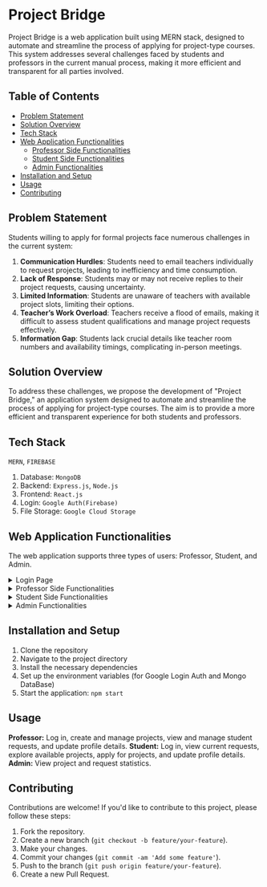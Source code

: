 # Project Bridge

Project Bridge is a web application built using MERN stack, designed to automate and streamline the process of applying for project-type courses. This system addresses several challenges faced by students and professors in the current manual process, making it more efficient and transparent for all parties involved.

## Table of Contents

- [Problem Statement](#problem-statement)
- [Solution Overview](#solution-overview)
- [Tech Stack](#tech-stack)
- [Web Application Functionalities](#web-application-functionalities)
  - [Professor Side Functionalities](#professor-side-functionalities)
  - [Student Side Functionalities](#student-side-functionalities)
  - [Admin Functionalities](#admin-functionalities)
- [Installation and Setup](#installation-and-setup)
- [Usage](#usage)
- [Contributing](#contributing)

## Problem Statement

Students willing to apply for formal projects face numerous challenges in the current system:

1. **Communication Hurdles**: Students need to email teachers individually to request projects, leading to inefficiency and time consumption.
2. **Lack of Response**: Students may or may not receive replies to their project requests, causing uncertainty.
3. **Limited Information**: Students are unaware of teachers with available project slots, limiting their options.
4. **Teacher’s Work Overload**: Teachers receive a flood of emails, making it difficult to assess student qualifications and manage project requests effectively.
5. **Information Gap**: Students lack crucial details like teacher room numbers and availability timings, complicating in-person meetings.

## Solution Overview

To address these challenges, we propose the development of "Project Bridge," an application system designed to automate and streamline the process of applying for project-type courses. The aim is to provide a more efficient and transparent experience for both students and professors.


## Tech Stack

`MERN`, `FIREBASE`

1. Database: `MongoDB`
2. Backend: `Express.js`, `Node.js`
3. Frontend: `React.js`
4. Login: `Google Auth(Firebase)`
5. File Storage: `Google Cloud Storage`
 
 
## Web Application Functionalities

The web application supports three types of users: Professor, Student, and Admin.
<details>
<summary>Login Page</summary>
<pre>
  Google Firebase Authentication is used so that users can directly login via their BITS google accounts. 
![loginpage](https://github.com/Hrishi2705/Project-Bridge/assets/134578117/808bdac0-2c33-4096-b98e-5aa55d1ead3c)
</pre>
</details>

<details>
<summary>Professor Side Functionalities</summary>
<pre>
1. **Login**: Professors log in using their BITS Google account.
2. **Home Page**: Professors can create new projects (name, description, number of slots, project type, pre-requisites). They can edit or delete projects, with changes reflected instantly on the webpage.
     ![teacher_home](https://github.com/Hrishi2705/Project-Bridge/assets/134578117/9b16db3c-7f1c-4f75-b375-fe68bd6f6d70)
     ![teacher_newproject](https://github.com/Hrishi2705/Project-Bridge/assets/134578117/cdad79f0-0478-42a0-bfd2-448ccc703a42)
3. **Requests Page**: Professors can view all student requests for their projects in a tabular format. Information includes CG eligibility, degree, resume, performance sheet, pre-requisites fulfilled, and a short paragraph written by the student. Professors can accept or reject requests and undo decisions if necessary.
     ![teacher_requests](https://github.com/Hrishi2705/Project-Bridge/assets/134578117/21a6f803-4856-4444-a421-2aa899eb4438)
4. **Profile Page**: Professors can fill out their basic details, such as name, department, room number, and block/building.  
</pre>
</details>

<details>
<summary>Student Side Functionalities</summary>
<pre>
1. **Login**: Students log in using their BITS Google account.
2. **Home Page**: Displays the status of current requests sent by the students (accepted/rejected/pending).
   ![student_home](https://github.com/Hrishi2705/Project-Bridge/assets/134578117/5230fcc5-4010-4aa7-8934-227de0eb7d5e)
3. **Project Bank**: Lists all projects by every teacher and department. Students can view project details, apply for projects, save drafts, like projects, and filter projects by various criteria. Requests are sent without the need to reload the page.
   ![student_projectbank](https://github.com/Hrishi2705/Project-Bridge/assets/134578117/dfee28b1-262a-442a-ac28-0ff2aa0f7cb2)
4. **Profile Page**: Students can fill in their basic information (ID number, branch, current CGPA) and upload their resume and performance sheet.
   ![student_profile](https://github.com/Hrishi2705/Project-Bridge/assets/134578117/18cb979d-d133-410d-a989-f3f05b3b6d67)
</pre>
</details>


<details>
<summary>Admin Functionalities</summary>
<pre>
Admins can view various statistics related to projects and requests, such as projects per department, average requests per department, project slots with respect to departments, and project type distribution, displayed in graphs (line, bar, pie chart, etc.).
  ![image](https://github.com/Hrishi2705/Project-Bridge/assets/134578117/0d34b5cd-3776-4e06-9336-bd569d8b71ad)
  ![image](https://github.com/Hrishi2705/Project-Bridge/assets/134578117/7d9c8836-ee22-4e3b-bd59-ca8da60e44b7)
</pre>
</details>


## Installation and Setup

1. Clone the repository
2. Navigate to the project directory
3. Install the necessary dependencies
4. Set up the environment variables (for Google Login Auth and Mongo DataBase)
5. Start the application: `npm start`
   
## Usage

**Professor:** Log in, create and manage projects, view and manage student requests, and update profile details.
**Student:** Log in, view current requests, explore available projects, apply for projects, and update profile details.
**Admin:** View project and request statistics.


## Contributing

Contributions are welcome! If you'd like to contribute to this project, please follow these steps:

1. Fork the repository.
2. Create a new branch (`git checkout -b feature/your-feature`).
3. Make your changes.
4. Commit your changes (`git commit -am 'Add some feature'`).
5. Push to the branch (`git push origin feature/your-feature`).
6. Create a new Pull Request.
